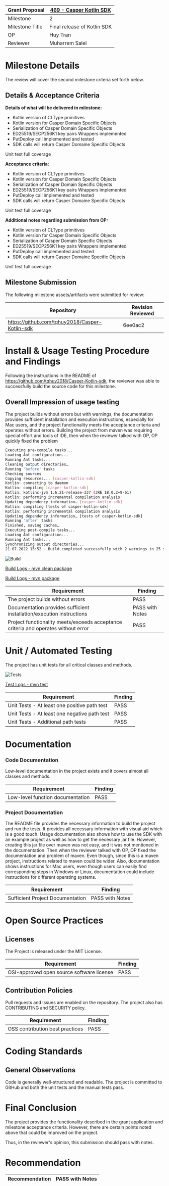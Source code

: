 Grant Proposal | [469 - Casper Kotlin SDK](https://portal.devxdao.com/public-proposals/469)
------------ | -------------
Milestone | 2
Milestone Title | Final release of Kotlin SDK
OP | Huy Tran
Reviewer | Muharrem Salel

# Milestone Details
The review will cover the second milestone criteria set forth below.

## Details & Acceptance Criteria

**Details of what will be delivered in milestone:**

- Kotlin version of CLType primitives
- Kotlin version for Casper Domain Specific Objects 
- Serialization of Casper Domain Specific Objects 
- ED25519/SECP256K1 key pairs Wrappers implemented
- PutDeploy call implemented and tested
- SDK calls will return Casper Domaine Specific Objects

 Unit test full coverage

 **Acceptance criteria:**

 - Kotlin version of CLType primitives 
 - Kotlin version for Casper Domain Specific Objects 
 - Serialization of Casper Domain Specific Objects 
 - ED25519/SECP256K1 key pairs Wrappers implemented 
 - PutDeploy call implemented and tested 
 - SDK calls will return Casper Domaine Specific Objects 
 
 Unit test full coverage

 **Additional notes regarding submission from OP:**

  - Kotlin version of CLType primitives 
 - Kotlin version for Casper Domain Specific Objects 
 - Serialization of Casper Domain Specific Objects 
 - ED25519/SECP256K1 key pairs Wrappers implemented 
 - PutDeploy call implemented and tested 
 - SDK calls will return Casper Domaine Specific Objects 
 
 Unit test full coverage

 ## Milestone Submission

The following milestone assets/artifacts were submitted for review:

Repository | Revision Reviewed
------------ | -------------
https://github.com/tqhuy2018/Casper-Kotlin-sdk | 6ee0ac2

# Install & Usage Testing Procedure and Findings

Following the instructions in the README of https://github.com/tqhuy2018/Casper-Kotlin-sdk, the reviewer was
able to successfully build the source code for this milestone. 

## Overall Impression of usage testing

The project builds without errors but with warnings, the documentation provides sufficient installation and execution instructions, especially for Mac users, and the project functionality meets the acceptance criteria and operates without errors. Building the project from maven was requiring special effort and tools of IDE, then when the reviewer talked with OP, OP quickly fixed the problem

``` sh
Executing pre-compile tasks...
Loading Ant configuration...
Running Ant tasks...
Cleaning output directories…
Running 'before' tasks
Checking sources
Copying resources... [casper-kotlin-sdk]
Kotlin: connecting to daemon
Kotlin: compiling [casper-kotlin-sdk]
Kotlin: kotlinc-jvm 1.6.21-release-337 (JRE 18.0.2+9-61)
Kotlin: performing incremental compilation analysis
Updating dependency information… [casper-kotlin-sdk]
Kotlin: compiling [tests of casper-kotlin-sdk]
Kotlin: performing incremental compilation analysis
Updating dependency information… [tests of casper-kotlin-sdk]
Running 'after' tasks
Finished, saving caches…
Executing post-compile tasks...
Loading Ant configuration...
Running Ant tasks...
Synchronizing output directories...
21.07.2022 15:52 - Build completed successfully with 2 warnings in 25 sec, 173 ms

```
![Build](./assets/build.png)

[Build Logs - mvn clean package](assets/mvn-clean-package.md)

[Build Logs - mvn package](assets/mvn-package.md)

Requirement | Finding
------------ | -------------
The project builds without errors | PASS
Documentation provides sufficient installation/execution instructions | PASS with Notes
Project functionality meets/exceeds acceptance criteria and operates without error | PASS


# Unit / Automated Testing

The project has unit tests for all critical classes and methods.

![Tests](./assets/tests.png)

[Test Logs - mvn test](assets/mvn-test.md)

Requirement | Finding
------------ | -------------
Unit Tests - At least one positive path test | PASS
Unit Tests - At least one negative path test | PASS 
Unit Tests - Additional path tests | PASS

# Documentation

### Code Documentation

Low-level documentation in the project exists and it covers almost all classes and methods. 

Requirement | Finding
------------ | -------------
Low-level function documentation | PASS 

### Project Documentation

The README file provides the necessary information to build the project and run the tests. It provides all necessary information with visual aid which is a good touch. Usage documentation also shows how to use the SDK with an example project as well as how to get the necessary jar file. However, creating this jar file over maven was not easy, and it was not mentioned in the documentation. Then when the reviewer talked with OP, OP fixed the documentation and problem of maven. Even though, since this is a maven project, instructions related to maven could be wider. Also, documentation shows instructions for Mac users, even though users can easily find corresponding steps in Windows or Linux, documentation could include instructions for different operating systems. 

Requirement | Finding
------------ | -------------
Sufficient Project Documentation | PASS with Notes 

# Open Source Practices

## Licenses

The Project is released under the MIT License.

Requirement | Finding
------------ | -------------
OSI-approved open source software license | PASS

## Contribution Policies

Pull requests and Issues are enabled on the repository. The project also has CONTRIBUTING and SECURITY policy.

Requirement | Finding
------------ | -------------
OSS contribution best practices | PASS

# Coding Standards

## General Observations

Code is generally well-structured and readable. The project is committed to GitHub and both the unit tests and the manual tests pass.

# Final Conclusion

The project provides the functionality described in the grant application and milestone acceptance criteria. However, there are certain points noted above that could be improved on the project.

Thus, in the reviewer's opinion, this submission should pass with notes.

# Recommendation

Recommendation | PASS with Notes
------------ | -------------
